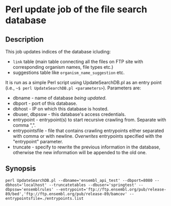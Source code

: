 # Perl update job of the file search database

## Description

This job updates indices of the database icluding:

* `link` table (main table connecting all the files on FTP site with corresponding organism names, file types etc.)
* suggestions table like `organism_name_suggestion` etc.

It is run as a simple Perl script using UpdateSearchDB.pl as an entry point (i.e., `~$ perl UpdateSearchDB.pl <parameters>`). 
Parameters are:

* dbname - name of database _being updated_.
* dbport - port of this database.
* dbhost - IP on which this database is hosted.
* dbuser, dbpssw - this database's access credentials.
* entrypoint - entrypoint(s) to start recursive crawling from. Separate with comma ",".
* entrypointsfile - file that contains crawling entrypoints either separated with comma or with newline. _Overwrites_
entrypoints specified with the "entrypoint" parameter.
* truncate - specify to rewrite the previous information in the database, otherwise the new information will be appended to the
old one.

## Synopsis

`perl UpdateSearchDB.pl --dbname='ensembl_api_test' --dbport=8080 --dbhost='localhost' --truncatetables --dbuser='springtest' --dbpssw='ensemblrules'
--entrypoint='ftp://ftp.ensembl.org/pub/release-89/bed','ftp://ftp.ensembl.org/pub/release-89/bamcov' --entrypointsfile=./entrypoints.list`
